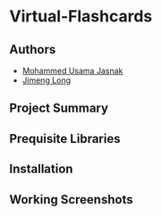 # Virtual-Flashcards

## Authors
* [Mohammed Usama Jasnak](usamajasnak@gmail.com) 
* [Jimeng Long](email@dal.ca) 

## Project Summary

## Prequisite Libraries

## Installation

## Working Screenshots
